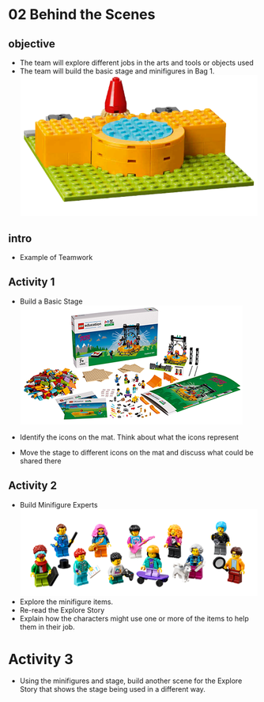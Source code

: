 # 02 Behind the Scenes


## objective 

* The team will explore different jobs in the arts and tools or objects used
* The team will build the basic stage and minifigures in Bag 1.
![Alt text](image.png)

## intro

* Example of Teamwork

## Activity 1 

* Build a Basic Stage
![Alt text](image-1.png)

* Identify the icons on the mat. Think about what the icons represent
* Move the stage to different icons on the mat and discuss what could be shared there

## Activity 2

* Build Minifigure Experts
![Alt text](image-2.png)
* Explore the minifigure items.
* Re-read the Explore Story 
* Explain how the characters might use one or more of the items to help them in their job.

# Activity 3
* Using the minifigures and stage, build another scene for the Explore Story that shows the stage being used in a different way.



